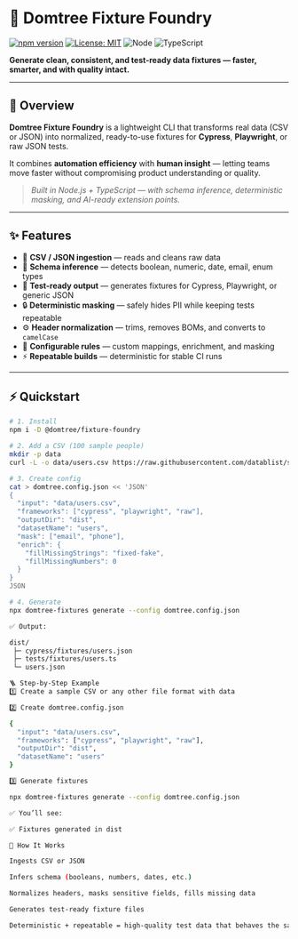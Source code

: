 # 🧩 Domtree Fixture Foundry

[![npm version](https://img.shields.io/npm/v/@domtree/fixture-foundry.svg)](https://www.npmjs.com/package/@domtree/fixture-foundry)
[![License: MIT](https://img.shields.io/badge/License-MIT-green.svg)](LICENSE)
![Node](https://img.shields.io/badge/node-%3E%3D18.x-blue.svg)
![TypeScript](https://img.shields.io/badge/TypeScript-5.x-3178C6.svg)

**Generate clean, consistent, and test-ready data fixtures — faster, smarter, and with quality intact.**

---

## 🚀 Overview

**Domtree Fixture Foundry** is a lightweight CLI that transforms real data (CSV or JSON) into normalized, ready-to-use fixtures for **Cypress**, **Playwright**, or raw JSON tests.

It combines **automation efficiency** with **human insight** — letting teams move faster without compromising product understanding or quality.

> _Built in Node.js + TypeScript — with schema inference, deterministic masking, and AI-ready extension points._

---

## ✨ Features

- 📄 **CSV / JSON ingestion** — reads and cleans raw data  
- 🧠 **Schema inference** — detects boolean, numeric, date, email, enum types  
- 🧩 **Test-ready output** — generates fixtures for Cypress, Playwright, or generic JSON  
- 🔒 **Deterministic masking** — safely hides PII while keeping tests repeatable  
- ⚙️ **Header normalization** — trims, removes BOMs, and converts to `camelCase`  
- 🧱 **Configurable rules** — custom mappings, enrichment, and masking  
- ⚡ **Repeatable builds** — deterministic for stable CI runs  

---

## ⚡ Quickstart

```bash
# 1. Install
npm i -D @domtree/fixture-foundry

# 2. Add a CSV (100 sample people)
mkdir -p data
curl -L -o data/users.csv https://raw.githubusercontent.com/datablist/sample-csv-files/main/files/people/people-100.csv

# 3. Create config
cat > domtree.config.json << 'JSON'
{
  "input": "data/users.csv",
  "frameworks": ["cypress", "playwright", "raw"],
  "outputDir": "dist",
  "datasetName": "users",
  "mask": ["email", "phone"],
  "enrich": {
    "fillMissingStrings": "fixed-fake",
    "fillMissingNumbers": 0
  }
}
JSON

# 4. Generate
npx domtree-fixtures generate --config domtree.config.json

✅ Output:

dist/
 ├─ cypress/fixtures/users.json
 ├─ tests/fixtures/users.ts
 └─ users.json

🪜 Step-by-Step Example
1️⃣ Create a sample CSV or any other file format with data

2️⃣ Create domtree.config.json

{
  "input": "data/users.csv",
  "frameworks": ["cypress", "playwright", "raw"],
  "outputDir": "dist",
  "datasetName": "users"
}

3️⃣ Generate fixtures

npx domtree-fixtures generate --config domtree.config.json

✅ You’ll see:

✅ Fixtures generated in dist

🧠 How It Works

Ingests CSV or JSON

Infers schema (booleans, numbers, dates, etc.)

Normalizes headers, masks sensitive fields, fills missing data

Generates test-ready fixture files

Deterministic + repeatable = high-quality test data that behaves the same in local and CI environments.
